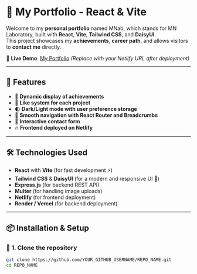 # 🚀 My Portfolio - React & Vite

Welcome to my **personal portfolio** named MNab, which stands for MN Laboratory, built with **React**, **Vite**, **Tailwind CSS**, and **DaisyUI**.  
This project showcases my **achievements**, **career path**, and allows visitors to **contact me** directly.

🔗 **Live Demo**: [My Portfolio](https://your-netlify-link.netlify.app) *(Replace with your Netlify URL after deployment)*

---

## 🎨 Features
- 📌 **Dynamic display of achievements**
- 💖 **Like system for each project**
- 🌓 **Dark/Light mode with user preference storage**
- 🧭 **Smooth navigation with React Router and Breadcrumbs**
- 📩 **Interactive contact form**
- 🔥 **Frontend deployed on Netlify**

---

## 🛠️ Technologies Used
- **React** with **Vite** (for fast development ⚡)
- **Tailwind CSS** & **DaisyUI** (for a modern and responsive UI 🎨)
- **Express.js** (for backend REST API)
- **Multer** (for handling image uploads)
- **Netlify** (for frontend deployment)
- **Render / Vercel** (for backend deployment)

---

## 📦 Installation & Setup
### 🔧 **1. Clone the repository**
```bash
git clone https://github.com/YOUR_GITHUB_USERNAME/REPO_NAME.git
cd REPO_NAME
